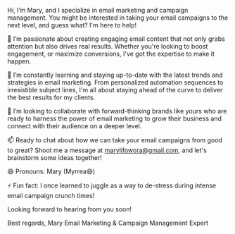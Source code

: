 Hi, I’m Mary, and I specialize in email marketing and campaign management. You might be interested in taking your email campaigns to the next level, and guess what? I'm here to help!

👀 I’m passionate about creating engaging email content that not only grabs attention but also drives real results. Whether you're looking to boost engagement, or maximize conversions, I've got the expertise to make it happen.

🌱 I’m constantly learning and staying up-to-date with the latest trends and strategies in email marketing. From personalized automation sequences to irresistible subject lines, I'm all about staying ahead of the curve to deliver the best results for my clients.

💞️ I’m looking to collaborate with forward-thinking brands like yours who are ready to harness the power of email marketing to grow their business and connect with their audience on a deeper level.

📫 Ready to chat about how we can take your email campaigns from good to great? Shoot me a message at marylifowora@gmail.com, and let's brainstorm some ideas together!

😄 Pronouns: Mary (Myrrea😄)

⚡ Fun fact:  I once learned to juggle as a way to de-stress during intense email campaign crunch times!

Looking forward to hearing from you soon!

Best regards,
Mary
Email Marketing & Campaign Management Expert
